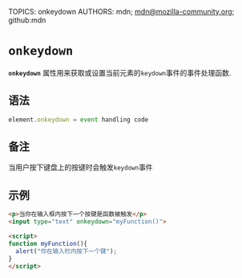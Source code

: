 TOPICS: onkeydown
AUTHORS: mdn; mdn@mozilla-community.org; github:mdn

# `onkeydown`

**`onkeydown`** 属性用来获取或设置当前元素的`keydown`事件的事件处理函数.

## 语法

```javascript
element.onkeydown = event handling code
```

## 备注

当用户按下键盘上的按键时会触发`keydown`事件

## 示例

```html
<p>当你在输入框内按下一个按键是函数被触发</p>
<input type="text" onkeydown="myFunction()">

<script>
function myFunction(){
  alert("你在输入栏内按下一个键");
}
</script>
```
